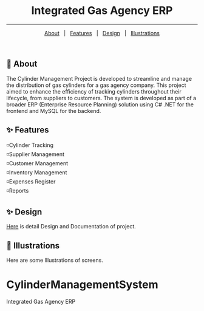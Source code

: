 <!--<div align="center" id="top"
-->
<h1 align="center"> Integrated Gas Agency ERP </h1>

<hr>

<p align="center">
  <a href="#dart-about">About</a> &#xa0; | &#xa0; 
  <a href="#sparkles-features">Features</a> &#xa0; | &#xa0;
  <a href="#sparkles-design">Design</a> &#xa0; | &#xa0;
  <a href="#checkered_flag-illustrations">Illustrations</a>
</p>

<br>

## :dart: About
The Cylinder Management Project is developed to streamline and manage the distribution of gas cylinders for a gas agency company. This project aimed to enhance the efficiency of tracking cylinders throughout their lifecycle, from suppliers to customers. The system is developed as part of a broader ERP (Enterprise Resource Planning) solution using C# .NET for the frontend and MySQL for the backend.

## :sparkles: Features
◽Cylinder Tracking \
◽Supplier Management \
◽Customer Management \
◽Inventory Management \
◽Expenses Register \
◽Reports 

## :sparkles: Design
<a href="design-reference">Here</a> is detail Design and Documentation of project.

## :checkered_flag: Illustrations
Here are some Illustrations of screens.


# CylinderManagementSystem
Integrated Gas Agency ERP
